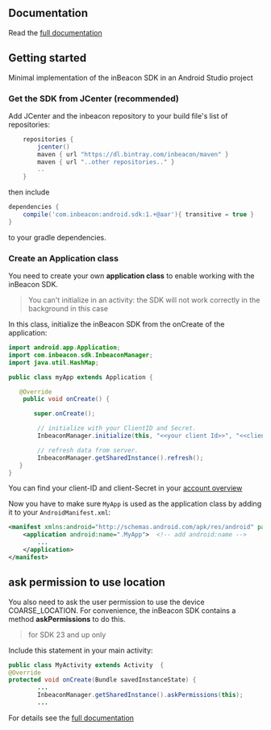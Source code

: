 ## Documentation

Read the [full documentation](documentation/README.md)

## Getting started
Minimal implementation of the inBeacon SDK in an Android Studio project

### Get the SDK from JCenter (recommended)
Add JCenter and the inbeacon repository to your build file's list of repositories:

```groovy
    repositories {
        jcenter()
        maven { url "https://dl.bintray.com/inbeacon/maven" }
        maven { url "..other repositories.." }
        ..
    }
```


then include

```groovy
dependencies {
	compile('com.inbeacon:android.sdk:1.+@aar'){ transitive = true }
}
```
to your gradle dependencies.

### Create an Application class
You need to create your own **application class** to enable working with the inBeacon SDK.
> You can't initialize in an activity: the SDK will not work correctly in the background in this case

In this class, initialize the inBeacon SDK from the onCreate of the application:

```java
import android.app.Application;
import com.inbeacon.sdk.InbeaconManager;
import java.util.HashMap;

public class myApp extends Application {

   @Override
	public void onCreate() {

       super.onCreate();

		// initialize with your ClientID and Secret.
		InbeaconManager.initialize(this, "<<your client Id>>", "<<client Secret>>");

		// refresh data from server. 
		InbeaconManager.getSharedInstance().refresh();
   }
}
```
You can find your client-ID and client-Secret in your [account overview](http://console.inbeacon.nl/accmgr) 

Now you have to make sure `MyApp` is used as the application class by adding it to your `AndroidManifest.xml`:

```xml
<manifest xmlns:android="http://schemas.android.com/apk/res/android" package="com.inbeacon.inbeaconsdkaartest" >
    <application android:name=".MyApp">  <!-- add android:name -->
		...
    </application>
</manifest>
```

## ask permission to use location 
You also need to ask the user permission to use the device COARSE_LOCATION. For convenience, the inBeacon SDK contains a method **askPermissions** to do this. 

> for SDK 23 and up only

Include this statement in your main activity:

```java
public class MyActivity extends Activity  { 
@Override
protected void onCreate(Bundle savedInstanceState) {
		...
		InbeaconManager.getSharedInstance().askPermissions(this);
		...
```

For details see  the [full documentation](documentation/README.md)


